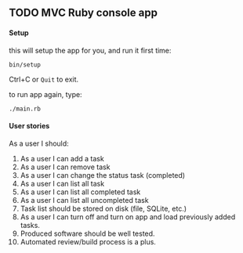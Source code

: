 ## TODO MVC Ruby console app

#### Setup

this will setup the app for you, and run it first time:
```
bin/setup
```

Ctrl+C or `Quit` to exit.

to run app again, type:
```
./main.rb
```

#### User stories

As a user I should:

1. As a user I can add a task
2. As a user I can remove task
3. As a user I can change the status task (completed)
4. As a user I can list all task
5. As a user I can list all completed task
6. As a user I can list all uncompleted task
7. Task list should be stored on disk (file, SQLite, etc.)
8. As a user I can turn off and turn on app and load previously added tasks.
9. Produced software should be well tested.
10. Automated review/build process is a plus.
